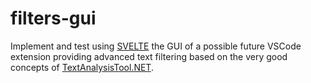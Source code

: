 # filters-gui

Implement and test using [SVELTE](https://svelte.dev/) the GUI of a possible future VSCode extension providing advanced text filtering based on the very good concepts of [TextAnalysisTool.NET](https://textanalysistool.github.io/).
